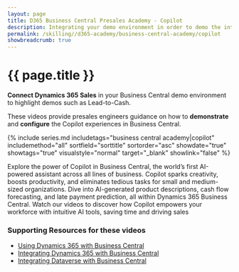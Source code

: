 ```yaml
---
layout: page
title: D365 Business Central Presales Academy - Copilot  
description: Integrating your demo environment in order to demo the integrated experience between Copilot in Business Central. 
permalink: /skilling//d365-academy/business-central-academy/copilot
showbreadcrumb: true
---
```


# {{ page.title }}

**Connect Dynamics 365 Sales** in your Business Central demo environment to highlight demos such as Lead-to-Cash.

These videos provide presales engineers guidance on how to **demonstrate** and **configure** the Copilot experiences in Business Central.

{% include series.md 
    includetags="business central academy|copilot" includemethod="all" 
    sortfield="sorttitle" sortorder="asc" showdate="true" showtags="true" 
    visualstyle="normal" target="_blank" showlink="false"
%}

Explore the power of Copilot in Business Central, the world’s first AI-powered assistant across all lines of business. Copilot sparks creativity, boosts productivity, and eliminates tedious tasks for small and medium-sized organizations. Dive into AI-generated product descriptions, cash flow forecasting, and late payment prediction, all within Dynamics 365 Business Central. Watch our videos to discover how Copilot empowers your workforce with intuitive AI tools, saving time and driving sales

### Supporting Resources for these videos

* <a href="https://docs.microsoft.com/en-us/dynamics365/business-central/marketing-integrate-dynamicscrm?tabs=current-experience" target="_blank">Using Dynamics 365 with Business Central  
* <a href="https://docs.microsoft.com/en-us/dynamics365/business-central/admin-prepare-dynamics-365-for-sales-for-integration" target="_blank"> Integrating Dynamics 365 with Business Central
* <a href="https://docs.microsoft.com/en-us/dynamics365/business-central/admin-common-data-service" target="_blank">Integrating Dataverse with Business Central
